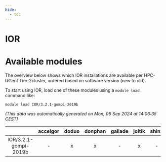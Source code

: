 ```yaml
---
hide:
  - toc
---
```


IOR
===

# Available modules


The overview below shows which IOR installations are available per HPC-UGent Tier-2cluster, ordered based on software version (new to old).

To start using IOR, load one of these modules using a `module load` command like:

```shell
module load IOR/3.2.1-gompi-2019b
```

*(This data was automatically generated on Mon, 09 Sep 2024 at 14:06:35 CEST)*  

| |accelgor|doduo|donphan|gallade|joltik|shinx|skitty|
| :---: | :---: | :---: | :---: | :---: | :---: | :---: | :---: |
|IOR/3.2.1-gompi-2019b|-|x|x|-|x|-|x|
